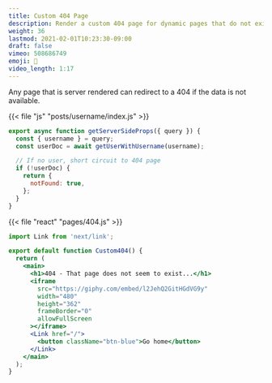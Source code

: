 ```yaml
---
title: Custom 404 Page
description: Render a custom 404 page for dynamic pages that do not exist. 
weight: 36
lastmod: 2021-02-01T10:23:30-09:00
draft: false
vimeo: 508686749
emoji: 🐛
video_length: 1:17
---
```


Any page that is server rendered can redirect to a 404 if the data is not available.

{{< file "js" "posts/username/index.js" >}}
```javascript
export async function getServerSideProps({ query }) {
  const { username } = query;
  const userDoc = await getUserWithUsername(username);

  // If no user, short circuit to 404 page
  if (!userDoc) {
    return {
      notFound: true,
    };
  }
}
```

{{< file "react" "pages/404.js" >}}
```jsx
import Link from 'next/link';

export default function Custom404() {
  return (
    <main>
      <h1>404 - That page does not seem to exist...</h1>
      <iframe
        src="https://giphy.com/embed/l2JehQ2GitHGdVG9y"
        width="480"
        height="362"
        frameBorder="0"
        allowFullScreen
      ></iframe>
      <Link href="/">
        <button className="btn-blue">Go home</button>
      </Link>
    </main>
  );
}
```